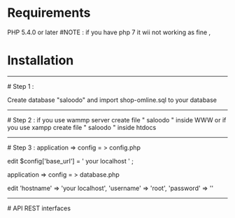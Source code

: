 # Requirements
PHP 5.4.0 or later
#NOTE : if you have php 7 it wii not working as fine  ,
# Installation
<hr>
# Step 1 :

Create database "saloodo" and  import shop-omline.sql to your database
<hr>
# Step 2 :
if you use wammp server create file " saloodo "  inside WWW 
or if you use xampp create file " saloodo " inside htdocs 
<hr>
# Step 3 :
application => config = > config.php

edit  $config['base_url'] = ' your localhost ' ;

application => config = > database.php

edit          'hostname' => 'your localhost',
              'username' => 'root',
	'password' => ''
<hr>
# API REST interfaces

